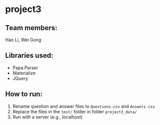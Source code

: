 # project3
## Team members: 
Hao Li, Wei Gong

## Libraries used:
- Papa Parser
- Materialize
- JQuery

## How to run:
1. Rename question and answer files to `Questions.csv` and `Answers.csv`
2. Replace the files in the `test/` folder in folder `project3_data/` 
3. Run with a server (e.g., localhost)
